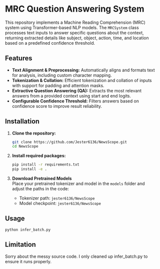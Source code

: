 # MRC Question Answering System

This repository implements a Machine Reading Comprehension (MRC) system using Transformer-based NLP models. The `MRCSystem` class processes text inputs to answer specific questions about the context, returning extracted details like subject, object, action, time, and location based on a predefined confidence threshold.

## Features
- **Text Alignment & Preprocessing:** Automatically aligns and formats text for analysis, including custom character mapping.
- **Tokenization & Collation:** Efficient tokenization and collation of inputs with support for padding and attention masks.
- **Extractive Question Answering (QA):** Extracts the most relevant answers from a provided context using start and end logits.
- **Configurable Confidence Threshold:** Filters answers based on confidence score to improve result reliability.

## Installation

1. **Clone the repository:**
    ```bash
    git clone https://github.com/Jester6136/NewsScope.git
    cd NewsScope
    ```

2. **Install required packages:**
    ```bash
    pip install -r requirements.txt
    pip install -e .
    ```

3. **Download Pretrained Models**  
   Place your pretrained tokenizer and model in the `models` folder and adjust the paths in the code:
    - Tokenizer path: `jester6136/NewsScope`
    - Model checkpoint: `jester6136/NewsScope`

## Usage
```
python infer_batch.py
```

## Limitation

Sorry about the messy source code. I only cleaned up infer_batch.py to ensure it runs properly.